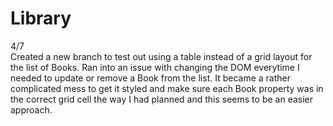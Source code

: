 # Library
<p>
4/7 <br> 
Created a new branch to test out using a table instead of a grid layout for the list of Books. Ran into an issue with changing the DOM everytime I needed to update  or remove a Book from the list. It became a rather complicated mess to get it styled and make sure each Book property was in the correct grid cell the way I had planned and this seems to be an easier approach.</p>
